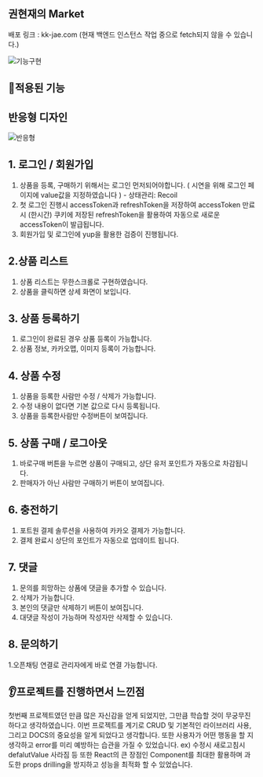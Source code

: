 ## 권현재의 Market

배포 링크 : kk-jae.com (현재 백엔드 인스턴스 작업 중으로 fetch되지 않을 수 있습니다.)

![기능구현](https://user-images.githubusercontent.com/114847858/231937310-65599354-51fe-45d2-a0da-425e28c5e311.gif)


## 📝적용된 기능 

## 반응형 디자인
![반응형](https://user-images.githubusercontent.com/114847858/231937333-43703110-4c61-4676-b732-c90610675de8.gif)

## 1. 로그인 / 회원가입

1. 상품을 등록, 구매하기 위해서는 로그인 먼저되어야합니다. ( 시연을 위해 로그인 페이지에 value값을 지정하였습니다 ) - 상태관리: Recoil 
2. 첫 로그인 진행시 accessToken과 refreshToken을 저장하여 accessToken 만료시 (한시간) 쿠키에 저장된 refreshToken을 활용하여 자동으로 새로운 accessToken이 발급됩니다.
3. 회원가입 및 로그인에 yup을 활용한 검증이 진행됩니다. 

## 2.상품 리스트

1. 상품 리스트는 무한스크롤로 구현하였습니다.
2. 상품을 클릭하면 상세 화면이 보입니다.

## 3. 상품 등록하기

1. 로그인이 완료된 경우 상품 등록이 가능합니다.
2. 상품 정보, 카카오맵, 이미지 등록이 가능합니다.

## 4. 상품 수정

1. 상품을 등록한 사람만 수정 / 삭제가 가능합니다.
2. 수정 내용이 없다면 기본 값으로 다시 등록됩니다. 
3. 상품을 등록한사람만 수정버튼이 보여집니다.

## 5. 상품 구매 / 로그아웃

1. 바로구매 버튼을 누르면 상품이 구매되고, 상단 유저 포인트가 자동으로 차감됩니다. 
2. 판매자가 아닌 사람만 구매하기 버튼이 보여집니다.

## 6. 충전하기 

1. 포트원 결제 솔루션을 사용하여 카카오 결제가 가능합니다.
2. 결제 완료시 상단의 포인트가 자동으로 업데이트 됩니다.

## 7. 댓글 

1. 문의를 희망하는 상품에 댓글을 추가할 수 있습니다. 
2. 삭제가 가능합니다.
3. 본인의 댓글만 삭제하기 버튼이 보여집니다.
4. 대댓글 작성이 가능하며 작성자만 삭제할 수 있습니다.

## 8. 문의하기

1.오픈채팅 연결로 관리자에게 바로 연결 가능합니다.


## 👂프로젝트를 진행하면서 느낀점
 첫번째 프로젝트였던 만큼 많은 자신감을 얻게 되었지만, 그만큼 학습할 것이 무궁무진하다고 생각하였습니다. 이번 프로젝트를 계기로 CRUD 및 기본적인 라이브러리 사용, 그리고 DOCS의 중요성을 알게 되었다고 생각합니다. 또한 사용자가 어떤 행동을 할 지 생각하고 error를 미리 예방하는 습관을 가질 수 있었습니다. ex) 수정시 새로고침시 defalutValue 사라짐 등
또한 React의 큰 장점인 Component를 최대한 활용하며 과도한 props drilling을 방지하고 성능을 최적화 할 수 있었습니다.

  
